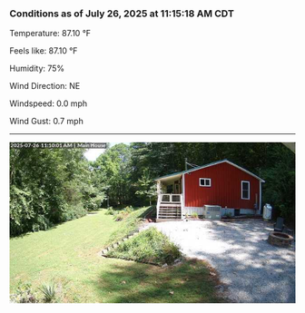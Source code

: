 ### Conditions as of July 26, 2025 at 11:15:18 AM CDT 

Temperature: 87.10 &deg;F

Feels like: 87.10 &deg;F

Humidity: 75%

Wind Direction: NE

Windspeed: 0.0 mph

Wind Gust: 0.7 mph

---

<img src="./images/latest.jpeg"/>

